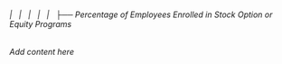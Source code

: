 ###### |   |   |   |   |   ├── Percentage of Employees Enrolled in Stock Option or Equity Programs

*Add content here*